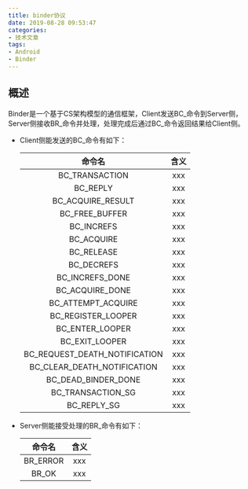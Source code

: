```yaml
---
title: binder协议
date: 2019-08-28 09:53:47
categories:
- 技术文章
tags:
- Android
- Binder
---
```


## 概述
Binder是一个基于CS架构模型的通信框架，Client发送BC_命令到Server侧，Server侧接收BR_命令并处理，处理完成后通过BC_命令返回结果给Client侧。  
- Client侧能发送的BC_命令有如下：  

    |  命令名   | 含义  |
    |  :----:  | :----:  |
    | BC_TRANSACTION  | xxx |
    | BC_REPLY  | xxx |
    | BC_ACQUIRE_RESULT|xxx|
    | BC_FREE_BUFFER |xxx|
    | BC_INCREFS |xxx|
    | BC_ACQUIRE |xxx|
    | BC_RELEASE |xxx|
    | BC_DECREFS |xxx|
    | BC_INCREFS_DONE|xxx|
    | BC_ACQUIRE_DONE |xxx|
    | BC_ATTEMPT_ACQUIRE |xxx|
    | BC_REGISTER_LOOPER |xxx|
    | BC_ENTER_LOOPER |xxx|
    | BC_EXIT_LOOPER |xxx|
    | BC_REQUEST_DEATH_NOTIFICATION |xxx|
    | BC_CLEAR_DEATH_NOTIFICATION |xxx|
    | BC_DEAD_BINDER_DONE |xxx|
    | BC_TRANSACTION_SG |xxx|
    | BC_REPLY_SG |xxx|
- Server侧能接受处理的BR_命令有如下：  

    |  命令名   | 含义  |
    |  :----:  | :----:  |
    | BR_ERROR |xxx|
    | BR_OK |xxx|
